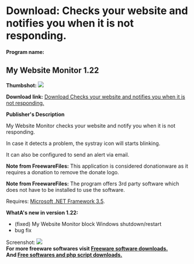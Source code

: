 # Download: Checks your website and notifies you when it is not responding.

**Program name:**

## My Website Monitor 1.22

  
**Thumbshot:** ![](http://www.freewarefiles.com/screenshot/mywebsitemon100_md.jpg)   
  
**Download link:** [Download Checks your website and notifies you when it is not responding.](http://freesoftwares.boysofts.com/My-Website-Monitor_program_84240.html)  
  


**Publisher's Description**  
  


My Website Monitor checks your website and notify you when it is not responding.  
  
In case it detects a problem, the systray icon will starts blinking.   
  
It can also be configured to send an alert via email. 

**Note from FreewareFiles:** This application is considered donationware as it requires a donation to remove the donate logo.

**Note from FreewareFiles:** The program offers 3rd party software which does not have to be installed to use the software.

Requires: [Microsoft .NET Framework 3.5](http://www.freewarefiles.com/Microsoft-NET-Framework-3_program_31320.html). 

**WhatA's new in version 1.22:**

  * (fixed) My Website Monitor block Windows shutdown/restart 
  * bug fix 

  
  
Screenshot: ![](http://www.freewarefiles.com/screenshot/mywebsitemon100.jpg)   
**For more freeware softwares visit [Freeware software downloads.](http://freesoftwares.boysofts.com/)**   
**And [Free softwares and php script downloads.](http://www.boysofts.com/)**
